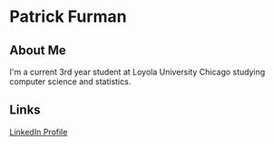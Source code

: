 # Patrick Furman

## About Me
I'm a current 3rd year student at Loyola University Chicago studying computer science and statistics.

## Links
[LinkedIn Profile](https://www.linkedin.com/in/patrick-furman-a334001a0/ "LinkedIn Profile")
